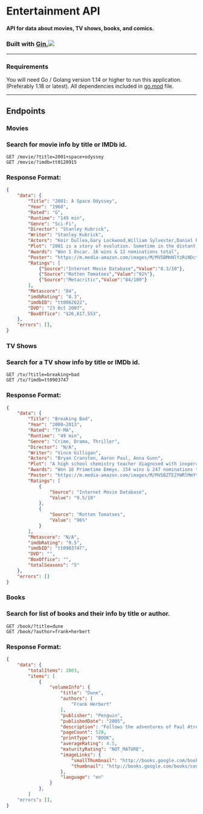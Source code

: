 # Entertainment API
#### API for data about movies, TV shows, books, and comics.

### Built with [Gin.](https://gin-gonic.com/)![](https://www.chetu.com/img/technology-logo/gin-gonic.png)
---
### Requirements
You will need Go / Golang version 1.14 or higher to run this application. (Preferably 1.18 or latest).
All dependencies included in [go.mod](https://github.com/oranges0da/entertainment-api/blob/main/go.mod) file.
___

## Endpoints

### Movies
### Search for movie info by title or IMDb id.
```
GET /movie/?title=2001+space+odyssey
GET /movie/?imdb=tt0120915
```
### Response Format:
```json
{
    "data": {
        "Title": "2001: A Space Odyssey",
        "Year": "1968",
        "Rated": "G",
        "Runtime": "149 min",
        "Genre": "Sci-Fi",
        "Director": "Stanley Kubrick",
        "Writer": "Stanley Kubrick",
        "Actors": "Keir Dullea,Gary Lockwood,William Sylvester,Daniel Richter",
        "Plot": "2001 is a story of evolution. Sometime in the distant past, someone or something nudged evolution by placing a monolith on Earth (presumably elsewhere throughout the universe as well). Evolution then enabled humankind to reach the moon's surface, where yet another monolith is found, one that signals the monolith placers that humankind has evolved that far. Now a race begins between computers (HAL) and human (Bowman) to reach the monolith placers. The winner will achieve the next step in evolution, whatever that may be.",
        "Awards": "Won 1 Oscar. 16 wins & 12 nominations total",
        "Poster": "https://m.media-amazon.com/images/M/MV5BMmNlYzRiNDctZWNhMi00MzI4LThkZTctMTUzMmZkMmFmNThmXkEyXkFqcGdeQXVyNzkwMjQ5NzM@._V1_SX300.jpg",
        "Ratings": [
            {"Source":"Internet Movie Database","Value":"8.3/10"},
            {"Source":"Rotten Tomatoes","Value":"92%"},
            {"Source":"Metacritic","Value":"84/100"}
        ],
        "Metascore": "84",
        "imdbRating": "8.3",
        "imdbID": "tt0062622",
        "DVD": "23 Oct 2007",
        "BoxOffice": "$26,617,553",
    },
    "errors": [],
}
```
### TV Shows
### Search for a TV show info by title or IMDb id.
```
GET /tv/?title=breaking+bad
GET /tv/?imdb=tt0903747
```
### Response Format:
```json
{
    "data": {
        "Title": "Breaking Bad",
        "Year": "2008–2013",
        "Rated": "TV-MA",
        "Runtime": "49 min",
        "Genre": "Crime, Drama, Thriller",
        "Director": "N/A",
        "Writer": "Vince Gilligan",
        "Actors": "Bryan Cranston, Aaron Paul, Anna Gunn",
        "Plot": "A high school chemistry teacher diagnosed with inoperable lung cancer turns to manufacturing and selling methamphetamine in order to secure his family's future.",
        "Awards": "Won 16 Primetime Emmys. 154 wins & 247 nominations total",
        "Poster": "https://m.media-amazon.com/images/M/MV5BZTE2YWRlMmYtOGFkYy00MjcxLWJkNmQtNTJmNTZkZjVhZGE1XkEyXkFqcGdeQXVyMTMzNDExODE5._V1_SX300.jpg",
        "Ratings": [
            {
                "Source": "Internet Movie Database",
                "Value": "9.5/10"
            },
            {
                "Source": "Rotten Tomatoes",
                "Value": "96%"
            }
        ],
        "Metascore": "N/A",
        "imdbRating": "9.5",
        "imdbID": "tt0903747",
        "DVD": "",
        "BoxOffice": "",
        "totalSeasons": "5"
    },
    "errors": []
}
```
### Books
### Search for list of books and their info by title or author.
```
GET /book/?title=dune
GET /book/?author=frank+herbert
```
### Response Format:
```json
{
    "data": {
        "totalItems": 2003,
        "items": [
            {
                "volumeInfo": {
                    "title": "Dune",
                    "authors": [
                        "Frank Herbert"
                    ],
                    "publisher": "Penguin",
                    "publishedDate": "2005",
                    "description": "Follows the adventures of Paul Atreides, the son of a betrayed duke given up for dead on a treacherous desert planet and adopted by its fierce, nomadic people, who help him unravel his most unexpected destiny.",
                    "pageCount": 528,
                    "printType": "BOOK",
                    "averageRating": 4.5,
                    "maturityRating": "NOT_MATURE",
                    "imageLinks": {
                        "smallThumbnail": "http://books.google.com/books/content?id=B1hSG45JCX4C&printsec=frontcover&img=1&zoom=5&edge=curl&source=gbs_api",
                        "thumbnail": "http://books.google.com/books/content?id=B1hSG45JCX4C&printsec=frontcover&img=1&zoom=1&edge=curl&source=gbs_api"
                    },
                    "language": "en"
                }
            },
        ]
    "errors": [],
}
```